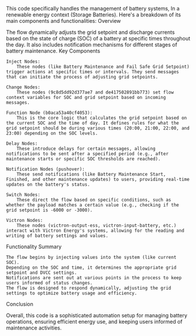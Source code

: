 This code specifically handles the management of battery systems, In a renewable energy context (Storage Batteries). Here's a breakdown of its main components and functionalities:
Overview

The flow dynamically adjusts the grid setpoint and discharge currents based on the state of charge (SOC) of a battery at specific times throughout the day. It also includes notification mechanisms for different stages of battery maintenance.
Key Components

    Inject Nodes:
        These nodes (like Battery Maintenance and Fail Safe Grid Setpoint) trigger actions at specific times or intervals. They send messages that can initiate the process of adjusting grid setpoints.

    Change Nodes:
        These nodes (9c8d5dd92d377ae7 and de417502891bb773) set flow context variables for SOC and grid setpoint based on incoming messages.

    Function Node (b0aca53a40cf4053):
        This is the core logic that calculates the grid setpoint based on the current SOC and the time of day. It defines rules for what the grid setpoint should be during various times (20:00, 21:00, 22:00, and 23:00) depending on the SOC levels.

    Delay Nodes:
        These introduce delays for certain messages, allowing notifications to be sent after a specified period (e.g., after maintenance starts or specific SOC thresholds are reached).

    Notification Nodes (pushover):
        These send notifications (like Battery Maintenance Start, Finished, and other maintenance updates) to users, providing real-time updates on the battery's status.

    Switch Nodes:
        These direct the flow based on specific conditions, such as whether the payload matches a certain value (e.g., checking if the grid setpoint is -6000 or -3000).

    Victron Nodes:
        These nodes (victron-output-ess, victron-input-battery, etc.) interact with Victron Energy's systems, allowing for the reading and writing of battery settings and values.

Functionality Summary

    The flow begins by injecting values into the system (like current SOC).
    Depending on the SOC and time, it determines the appropriate grid setpoint and DVCC settings.
    Notifications are sent out at various points in the process to keep users informed of status changes.
    The flow is designed to respond dynamically, adjusting the grid settings to optimize battery usage and efficiency.

Conclusion

Overall, this code is a sophisticated automation setup for managing battery operations, ensuring efficient energy use, and keeping users informed of maintenance activities.
